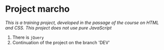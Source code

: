 # Project marcho

_This is a training project, developed in the passage of the course on HTML and CSS. This project does not use pure JavaScript_

1. There is `jQuery`
2. Continuation of the project on the branch 'DEV'
